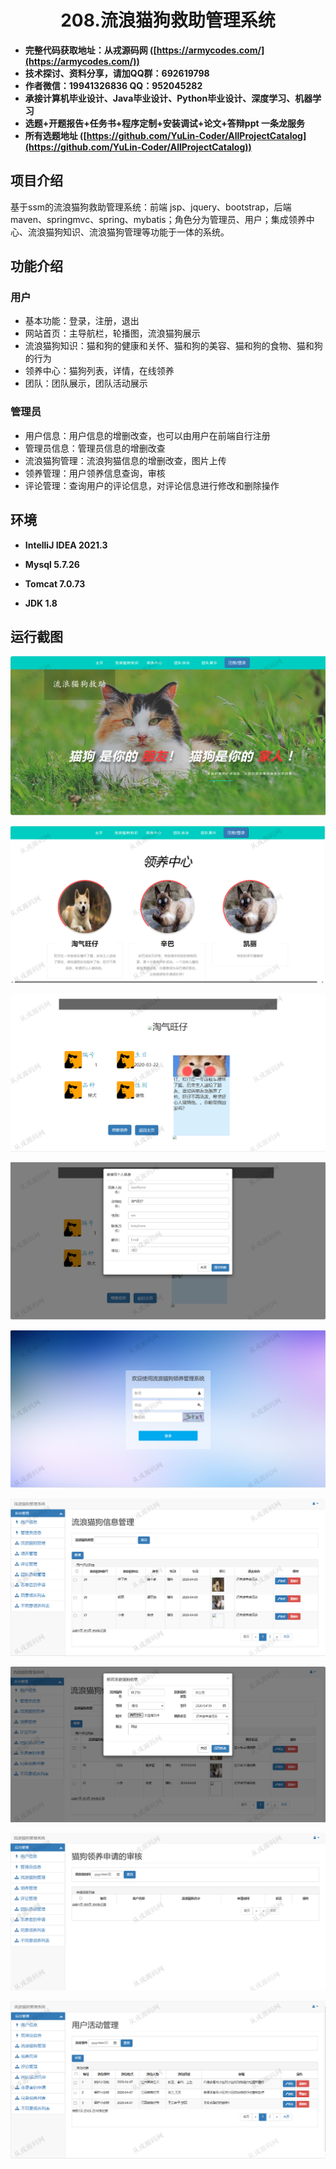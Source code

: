 <p><h1 align="center">208.流浪猫狗救助管理系统</h1></p>

- <b>完整代码获取地址：从戎源码网 ([https://armycodes.com/](https://armycodes.com/))</b>
- <b>技术探讨、资料分享，请加QQ群：692619798</b> 
- <b>作者微信：19941326836  QQ：952045282</b> 
- <b>承接计算机毕业设计、Java毕业设计、Python毕业设计、深度学习、机器学习</b>
- <b>选题+开题报告+任务书+程序定制+安装调试+论文+答辩ppt 一条龙服务</b>
- <b>所有选题地址 ([https://github.com/YuLin-Coder/AllProjectCatalog](https://github.com/YuLin-Coder/AllProjectCatalog)) </b>

## 项目介绍
基于ssm的流浪猫狗救助管理系统：前端 jsp、jquery、bootstrap，后端 maven、springmvc、spring、mybatis；角色分为管理员、用户；集成领养中心、流浪猫狗知识、流浪猫狗管理等功能于一体的系统。

## 功能介绍

### 用户

- 基本功能：登录，注册，退出
- 网站首页：主导航栏，轮播图，流浪猫狗展示
- 流浪猫狗知识：猫和狗的健康和关怀、猫和狗的美容、猫和狗的食物、猫和狗的行为
- 领养中心：猫狗列表，详情，在线领养
- 团队：团队展示，团队活动展示

### 管理员

- 用户信息：用户信息的增删改查，也可以由用户在前端自行注册
- 管理员信息：管理员信息的增删改查
- 流浪猫狗管理：流浪狗猫信息的增删改查，图片上传
- 领养管理：用户领养信息查询，审核
- 评论管理：查询用户的评论信息，对评论信息进行修改和删除操作

## 环境

- <b>IntelliJ IDEA 2021.3</b>

- <b>Mysql 5.7.26</b>

- <b>Tomcat 7.0.73</b>

- <b>JDK 1.8</b>

## 运行截图

![](screenshot/1.png)

![](screenshot/2.png)

![](screenshot/3.png)

![](screenshot/4.png)

![](screenshot/5.png)

![](screenshot/6.png)

![](screenshot/7.png)

![](screenshot/8.png)

![](screenshot/9.png)
